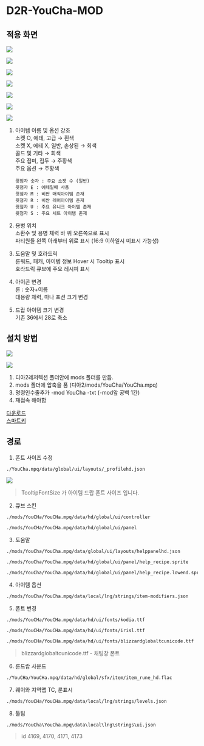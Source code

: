 # D2R-YouCha-MOD

## 적용 화면

![](/images/ex1.jpg?raw=true)

![](/images/ex2.jpg?raw=true)

![](/images/ex3.jpg?raw=true)

![](/images/ex4.jpg?raw=true)

![](/images/ex5.png?raw=true)

![](/images/ex6.png?raw=true)

![](/images/ex7.png?raw=true)

1. 아이템 이름 및 옵션 강조  
   소켓 O, 에테, 고급 → 흰색  
   소켓 X, 에테 X, 일반, 손상된 → 회색  
   골드 및 기타 → 회색  
   주요 접미, 접두 → 주황색  
   주요 옵션 → 주황색

   ```
   윗첨자 숫자 : 주요 소켓 수 (일반)
   윗첨자 E : 에테일때 사용
   윗첨자 M : 비싼 매직아이템 존재
   윗첨자 R : 비싼 레어아이템 존재
   윗첨자 U : 주요 유니크 아이템 존재
   윗첨자 S : 주요 세트 아이템 존재
   ```

2. 용병 위치  
   소환수 및 용병 체력 바 위 오른쪽으로 표시  
   파티원들 왼쪽 아래부터 위로 표시 (16:9 이하일시 미표시 가능성)
3. 도움말 및 호라드릭  
   룬워드, 패캐, 아이템 정보 Hover 시 Tooltip 표시  
   호라드릭 큐브에 주요 레시피 표시
4. 아이콘 변경  
   룬 : 숫자+이름  
   대용량 체력, 마나 포션 크기 변경
5. 드랍 아이템 크기 변경  
   기존 36에서 28로 축소

## 설치 방법

![](/images/how1.png?raw=true)

![](/images/how2.png?raw=true)

1. 디아2레저렉션 폴더안에 mods 폴더를 만듬.
1. mods 폴더에 압축을 품 (디아2/mods/YouCha/YouCha.mpq)
1. 명령인수줄추가 -mod YouCha -txt (-mod앞 공백 1칸)
1. 재접속 해야함

[다운로드](https://github.com/chanha0406/D2R-YouCha-MOD/archive/refs/heads/main.zip)  
[스마트키](https://github.com/chanha0406/D2R-SmartKey.git)

## 경로

1. 폰트 사이즈 수정

```
./YouCha.mpq/data/global/ui/layouts/_profilehd.json
```

![](/images/path1.png?raw=true)

> TooltipFontSize 가 아이템 드랍 폰트 사이즈 입니다.

2. 큐브 스킨

```
./mods/YouCHa/YouCHa.mpq/data/hd/global/ui/controller

./mods/YouCHa/YouCHa.mpq/data/hd/global/ui/panel
```

3. 도움말

```
./mods/YouCha/YouCha.mpq/data/global/ui/layouts/helppanelhd.json

./mods/YouCha/YouCha.mpq/data/hd/global/ui/panel/help_recipe.sprite

./mods/YouCha/YouCha.mpq/data/hd/global/ui/panel/help_recipe.lowend.sprite
```

4. 아이템 옵션

```
./mods/YouCha/YouCha.mpq/data/local/lng/strings/item-modifiers.json
```

5. 폰트 변경

```
./mods/YouCHa/YouCHa.mpq/data/hd/ui/fonts/kodia.ttf

./mods/YouCHa/YouCHa.mpq/data/hd/ui/fonts/irisl.ttf

./mods/YouCHa/YouCHa.mpq/data/hd/ui/fonts/blizzardglobaltcunicode.ttf
```

> blizzardglobaltcunicode.ttf - 채팅창 폰트

6. 룬드랍 사운드

```
./YouCHa/YouCHa.mpq/data/hd/global/sfx/item/item_rune_hd.flac
```

7. 웨이와 지역맵 TC, 룬표시

```
./mods/YouCHa/YouCHa.mpq/data/local/lng/strings/levels.json
```

8. 툴팁

```
./mods/YouCha\YouCha.mpq\data\local\lng\strings\ui.json
```

> id 4169, 4170, 4171, 4173
